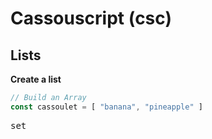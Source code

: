 # Cassouscript (csc)
 
## Lists

**Create a list**

```js
// Build an Array
const cassoulet = [ "banana", "pineapple" ]
```

<pre class="notranslate" style="position: relative;">
<span class="pl-k">set</span>
</pre>
